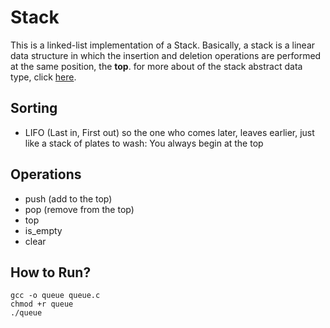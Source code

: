 # Stack
This is a linked-list implementation of a Stack. Basically, a stack is a linear data structure in which the insertion and deletion operations are performed at the same position, the **top**. for more about of the stack abstract data type, click [here](http://btechsmartclass.com/DS/U2_T1.html).

## Sorting
 - LIFO (Last in, First out) so the one who comes later, leaves earlier, just like a stack of plates to wash: You always begin at the top

## Operations
 - push (add to the top)
 - pop (remove from the top)
 - top
 - is_empty
 - clear

## How to Run?

```
gcc -o queue queue.c
chmod +r queue
./queue
```
